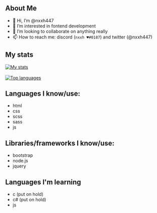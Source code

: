## About Me

- 👋 Hi, I’m @nxxh447
- 👀 I’m interested in fontend development
- 💞️ I’m looking to collaborate on anything really
- 📫 How to reach me: discord (`nxxh ♥#0187`) and twitter (@nxxh447)

## My stats
[![My stats](https://github-readme-stats.vercel.app/api?username=nxxh447)](https://github.com/nxxh447/github-readme-stats)
<br></br>
[![Top languages](https://github-readme-stats.vercel.app/api/top-langs/?username=nxxh447&layout=compact)](https://github.com/nxxh447/github-readme-stats)

## Languages I know/use:

<ul>
  <li>html</li>
  <li>css</li>
  <li>scss</li>
  <li>sass</li>
  <li>js</li>
</ul>

## Libraries/frameworks I know/use:

<ul>
  <li>bootstrap</li>
  <li>node.js</li>
  <li>jquery</li>
</ul>

## Languages I'm learning

<ul>
  <li>c (put on hold)</li>
  <li>c# (put on hold)</li>
  <li>js</li>
</ul>
